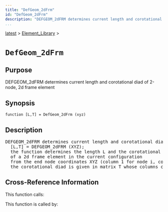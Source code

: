 ```yaml
---
title: "DefGeom_2dFrm"
id: "DefGeom_2dFrm"
description: "DEFGEOM_2dFRM determines current length and corotational diad of 2-node, 2d frame element"
...
```


<!-- <a name="_top"></a> -->
<!-- <div><a href="../../.autoindex.md">Home</a> &gt;  -->
 <a href="#">latest</a> &gt; <a href=".autoindex.md">Element_Library</a> &gt; 
<!-- DefGeom_2dFrm.m</div> -->

<!--<table width="100%"><tr><td align="left"><a href="../../.autoindex.md"><img alt="<" border="0" src="../../left.png">&nbsp;Master index</a></td>
<td align="right"><a href=".autoindex.md">Index for latest\Element_Library&nbsp;<img alt=">" border="0" src="../../right.png"></a></td></tr></table>-->
# `DefGeom_2dFrm`



## <a name="_name"></a>Purpose


DEFGEOM_2dFRM determines current length and corotational diad of 2-node, 2d frame element

<!-- <div class="box"><strong>DEFGEOM_2dFRM determines current length and corotational diad of 2-node, 2d frame element</strong></div> -->

## <a name="_synopsis"></a>Synopsis

`function [L,T] = DefGeom_2dFrm (xyz)` 

## Description


<pre class="comment">DEFGEOM_2dFRM determines current length and corotational diad of 2-node, 2d frame element
  [L,T] = DEFGEOM_2dFRM (XYZ);
  the function determines the length L and the corotational diad T
  of a 2d frame element in the current configuration
  from the end node coordinates XYZ (column 1 for node i, column 2 for node j);
  the corotational diad is given in matrix T whose columns correspond to axes x and y, resp.</pre>
<!-- <div class="fragment"><pre class="comment">DEFGEOM_2dFRM determines current length and corotational diad of 2-node, 2d frame element
  [L,T] = DEFGEOM_2dFRM (XYZ);
  the function determines the length L and the corotational diad T
  of a 2d frame element in the current configuration
  from the end node coordinates XYZ (column 1 for node i, column 2 for node j);
  the corotational diad is given in matrix T whose columns correspond to axes x and y, resp.</pre></div> -->

<!-- crossreference -->
## <a name="_cross"></a>Cross-Reference Information

This function calls:
<ul style="list-style-image:url(../../matlabicon.gif)">
</ul>

This function is called by:
<ul style="list-style-image:url(../../matlabicon.gif)">
</ul>
<!-- crossreference -->




<!-- <hr><address>Generated on Mon 15-Feb-2021 18:38:47 by <strong><a href="http://www.artefact.tk/software/matlab/m2html/" title="Matlab Documentation in HTML">m2html</a></strong> &copy; 2005</address> -->